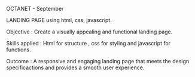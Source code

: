 OCTANET - September

LANDING PAGE using html, css, javascript.

Objective : Create a visually appealing and functional landing page.

Skills applied : Html for structure , css for styling and javascript for functions.

Outcome : A responsive and engaging landing page that meets the design specificactions and provides a smooth user experience.
